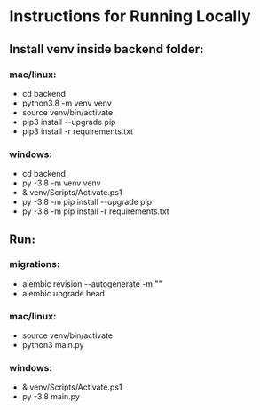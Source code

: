 # Instructions for Running Locally

## Install venv inside backend folder:

### mac/linux:
- cd backend
- python3.8 -m venv venv
- source venv/bin/activate
- pip3 install --upgrade pip
- pip3 install -r requirements.txt

### windows:
- cd backend
- py -3.8 -m venv venv
- & venv/Scripts/Activate.ps1
- py -3.8 -m pip install --upgrade pip
- py -3.8 -m pip install -r requirements.txt

## Run:

### migrations:
- alembic revision --autogenerate -m ""
- alembic upgrade head

### mac/linux:
- source venv/bin/activate
- python3 main.py

### windows:
- & venv/Scripts/Activate.ps1
- py -3.8 main.py

